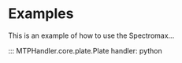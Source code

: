 # Examples

This is an example of how to use the Spectromax...

::: MTPHandler.core.plate.Plate
    handler: python